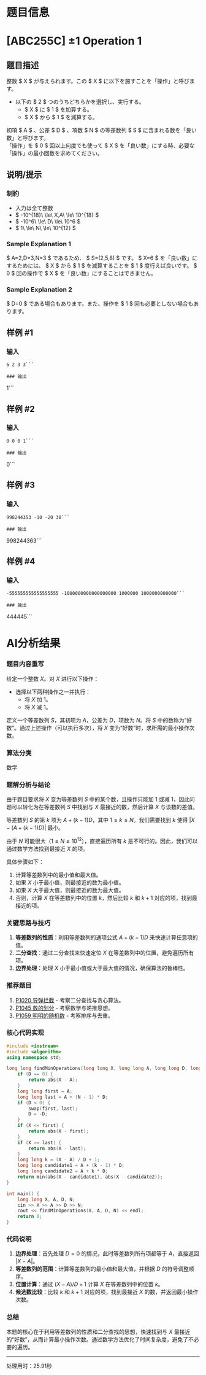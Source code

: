 # 题目信息

# [ABC255C] ±1 Operation 1

## 题目描述

[problemUrl]: https://atcoder.jp/contests/abc255/tasks/abc255_c

整数 $ X $ が与えられます。この $ X $ に以下を施すことを「操作」と呼びます。

- 以下の $ 2 $ つのうちどちらかを選択し、実行する。
  - $ X $ に $ 1 $ を加算する。
  - $ X $ から $ 1 $ を減算する。

初項 $ A $ 、公差 $ D $ 、項数 $ N $ の等差数列 $ S $ に含まれる数を「良い数」と呼びます。  
 「操作」を $ 0 $ 回以上何度でも使って $ X $ を「良い数」にする時、必要な「操作」の最小回数を求めてください。

## 说明/提示

### 制約

- 入力は全て整数
- $ -10^{18}\ \le\ X,A\ \le\ 10^{18} $
- $ -10^6\ \le\ D\ \le\ 10^6 $
- $ 1\ \le\ N\ \le\ 10^{12} $

### Sample Explanation 1

$ A=2,D=3,N=3 $ であるため、 $ S=(2,5,8) $ です。 $ X=6 $ を「良い数」にするためには、 $ X $ から $ 1 $ を減算することを $ 1 $ 度行えば良いです。 $ 0 $ 回の操作で $ X $ を「良い数」にすることはできません。

### Sample Explanation 2

$ D=0 $ である場合もあります。また、操作を $ 1 $ 回も必要としない場合もあります。

## 样例 #1

### 输入

```
6 2 3 3```

### 输出

```
1```

## 样例 #2

### 输入

```
0 0 0 1```

### 输出

```
0```

## 样例 #3

### 输入

```
998244353 -10 -20 30```

### 输出

```
998244363```

## 样例 #4

### 输入

```
-555555555555555555 -1000000000000000000 1000000 1000000000000```

### 输出

```
444445```

# AI分析结果

### 题目内容重写

给定一个整数 $X$。对 $X$ 进行以下操作：

- 选择以下两种操作之一并执行：
  - 将 $X$ 加 1。
  - 将 $X$ 减 1。

定义一个等差数列 $S$，其初项为 $A$，公差为 $D$，项数为 $N$。将 $S$ 中的数称为“好数”。通过上述操作（可以执行多次），将 $X$ 变为“好数”时，求所需的最小操作次数。

### 算法分类

数学

### 题解分析与结论

由于题目要求将 $X$ 变为等差数列 $S$ 中的某个数，且操作只能加 1 或减 1，因此问题可以转化为在等差数列 $S$ 中找到与 $X$ 最接近的数，然后计算 $X$ 与该数的差值。

等差数列 $S$ 的第 $k$ 项为 $A + (k-1)D$，其中 $1 \leq k \leq N$。我们需要找到 $k$ 使得 $|X - (A + (k-1)D)|$ 最小。

由于 $N$ 可能很大（$1 \leq N \leq 10^{12}$），直接遍历所有 $k$ 是不可行的。因此，我们可以通过数学方法找到最接近 $X$ 的项。

具体步骤如下：

1. 计算等差数列中的最小值和最大值。
2. 如果 $X$ 小于最小值，则最接近的数为最小值。
3. 如果 $X$ 大于最大值，则最接近的数为最大值。
4. 否则，计算 $X$ 在等差数列中的位置 $k$，然后比较 $k$ 和 $k+1$ 对应的项，找到最接近的项。

### 关键思路与技巧

1. **等差数列的性质**：利用等差数列的通项公式 $A + (k-1)D$ 来快速计算任意项的值。
2. **二分查找**：通过二分查找来快速定位 $X$ 在等差数列中的位置，避免遍历所有项。
3. **边界处理**：处理 $X$ 小于最小值或大于最大值的情况，确保算法的鲁棒性。

### 推荐题目

1. [P1020 导弹拦截](https://www.luogu.com.cn/problem/P1020) - 考察二分查找与贪心算法。
2. [P1045 数的划分](https://www.luogu.com.cn/problem/P1045) - 考察数学与递推思想。
3. [P1059 明明的随机数](https://www.luogu.com.cn/problem/P1059) - 考察排序与去重。

### 核心代码实现

```cpp
#include <iostream>
#include <algorithm>
using namespace std;

long long findMinOperations(long long X, long long A, long long D, long long N) {
    if (D == 0) {
        return abs(X - A);
    }
    long long first = A;
    long long last = A + (N - 1) * D;
    if (D < 0) {
        swap(first, last);
        D = -D;
    }
    if (X <= first) {
        return abs(X - first);
    }
    if (X >= last) {
        return abs(X - last);
    }
    long long k = (X - A) / D + 1;
    long long candidate1 = A + (k - 1) * D;
    long long candidate2 = A + k * D;
    return min(abs(X - candidate1), abs(X - candidate2));
}

int main() {
    long long X, A, D, N;
    cin >> X >> A >> D >> N;
    cout << findMinOperations(X, A, D, N) << endl;
    return 0;
}
```

### 代码说明

1. **边界处理**：首先处理 $D = 0$ 的情况，此时等差数列所有项都等于 $A$，直接返回 $|X - A|$。
2. **等差数列的范围**：计算等差数列的最小值和最大值，并根据 $D$ 的符号调整顺序。
3. **位置计算**：通过 $(X - A) / D + 1$ 计算 $X$ 在等差数列中的位置 $k$。
4. **候选数比较**：比较 $k$ 和 $k+1$ 对应的项，找到最接近 $X$ 的数，并返回最小操作次数。

### 总结

本题的核心在于利用等差数列的性质和二分查找的思想，快速找到与 $X$ 最接近的“好数”，从而计算最小操作次数。通过数学方法优化了时间复杂度，避免了不必要的遍历。

---
处理用时：25.91秒